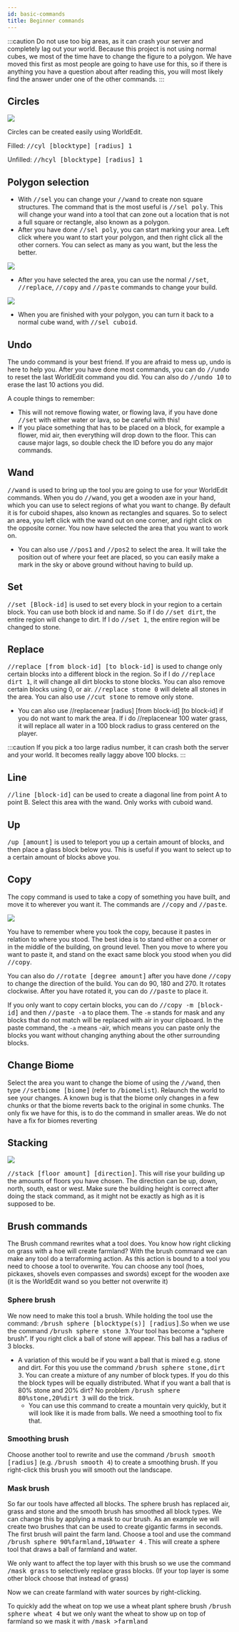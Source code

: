 ```yaml
---
id: basic-commands
title: Beginner commands
---
```


:::caution
Do not use too big areas, as it can crash your server and completely lag out your world.
Because this project is not using normal cubes, we most of the time have to change the figure to a polygon. We have moved this first as most people are going to have use for this, so if there is anything you have a question about after reading this, you will most likely find the answer under one of the other commands.
:::

## Circles

![](@site/static/img/docs/builder-guide/world-edit/beginner-commands/circles.png)

Circles can be created easily using WorldEdit. 

Filled: <kbd>//cyl [blocktype] [radius] 1</kbd>

Unfilled: <kbd>//hcyl [blocktype] [radius] 1</kbd>

## Polygon selection

- With <kbd>//sel</kbd> you can change your <kbd>//wand</kbd> to create non square structures. The command that is the most useful is <kbd>//sel poly</kbd>. This will change your wand into a tool that can zone out a location that is not a full square or rectangle, also known as a polygon.
- After you have done <kbd>//sel poly</kbd>, you can start marking your area. Left click where you want to start your polygon, and then right click all the other corners. You can select as many as you want, but the less the better. 

![](@site/static/img/docs/builder-guide/world-edit/beginner-commands/polygon_1.png)

- After you have selected the area, you can use the normal <kbd>//set</kbd>, <kbd>//replace</kbd>, <kbd>//copy</kbd> and <kbd>//paste</kbd> commands to change your build.

![](@site/static/img/docs/builder-guide/world-edit/beginner-commands/polygon_2.png)

- When you are finished with your polygon, you can turn it back to a normal cube wand, with <kbd>//sel cuboid</kbd>.

## Undo 

The undo command is your best friend. If you are afraid to mess up, undo is here to help you. After you have done most commands, you can do <kbd>//undo</kbd> to reset the last WorldEdit command you did. You can also do <kbd>//undo 10</kbd> to erase the last 10 actions you did.

A couple things to remember:
- This will not remove flowing water, or flowing lava, if you have done <kbd>//set</kbd> with either water or lava, so be careful with this!
- If you place something that has to be placed on a block, for example a flower, mid air, then everything will drop down to the floor. This can cause major lags, so double check the ID before you do any major commands.

## Wand 

<kbd>//wand</kbd> is used to bring up the tool you are going to use for your WorldEdit commands. When you do <kbd>//wand</kbd>, you get a wooden axe in your hand, which you can use to select regions of what you want to change. By default it is for cuboid shapes, also known as rectangles and squares. So to select an area, you left click with the wand out on one corner, and right click on the opposite corner. You now have selected the area that you want to work on.

- You can also use <kbd>//pos1</kbd> and <kbd>//pos2</kbd> to select the area. It will take the position out of where your feet are placed, so you can easily make a mark in the sky or above ground without having to build up.

## Set

<kbd>//set [Block-id]</kbd> is used to set every block in your region to a certain block. You can use both block id and name. So if I do <kbd>//set dirt</kbd>, the entire region will change to dirt. If I do <kbd>//set 1</kbd>, the entire region will be changed to stone.

## Replace

<kbd>//replace [from block-id] [to block-id]</kbd> is used to change only certain blocks into a different block in the region. So if I do <kbd>//replace dirt 1</kbd>, it will change all dirt blocks to stone blocks. You can also remove certain blocks using 0, or air. <kbd>//replace stone 0</kbd> will delete all stones in the area. You can also use <kbd>//cut stone</kbd> to remove only stone.

- You can also use //replacenear [radius] [from block-id] [to block-id] if you do not want to mark the area. If i do 
//replacenear 100 water grass, it will replace all water in a 100 block radius to grass centered on the player.

:::caution
If you pick a too large radius number, it can crash both the server and your world. It becomes really laggy above 100 blocks.
:::

## Line 

<kbd>//line [block-id]</kbd> can be used to create a diagonal line from point A to point B. Select this area with the wand. Only works with cuboid wand.

## Up

<kbd>/up [amount]</kbd> is used to teleport you up a certain amount of blocks, and then place a glass block below you. This is useful if you want to select up to a certain amount of blocks above you.

## Copy 

The copy command is used to take a copy of something you have built, and move it to wherever you want it. The commands are <kbd>//copy</kbd> and <kbd>//paste</kbd>.

![](@site/static/img/docs/builder-guide/world-edit/beginner-commands/copy.png)

You have to remember where you took the copy, because it pastes in relation to where you stood. The best idea is to stand either on a corner or in the middle of the building, on ground level. Then you move to where you want to paste it, and stand on the exact same block you stood when you did <kbd>//copy</kbd>.

You can also do <kbd>//rotate [degree amount]</kbd> after you have done <kbd>//copy</kbd> to change the direction of the build. You can do 90, 180 and 270. It rotates clockwise. After you have rotated it, you can do <kbd>//paste</kbd> to place it.

If you only want to copy certain blocks, you can do <kbd>//copy -m [block-id]</kbd> and then 
<kbd>//paste -a</kbd> to place them. The <code>-m</code> stands for mask and any blocks that do not match will be replaced with air in your clipboard. In the paste command, the <code>-a</code> means -air, which means you can paste only the blocks you want without changing anything about the other surrounding blocks.

## Change Biome

Select the area you want to change the biome of using the <kbd>//wand</kbd>, then type <kbd>//setbiome [biome]</kbd> (refer to <kbd>/biomelist</kbd>). Relaunch the world to see your changes.
A known bug is that the biome only changes in a few chunks or that the biome reverts back to the original in some chunks. The only fix we have for this, is to do the command in smaller areas. We do not have a fix for biomes reverting

## Stacking

![](@site/static/img/docs/builder-guide/world-edit/beginner-commands/stacking.gif)

<kbd>//stack [floor amount] [direction]</kbd>. This will rise your building up the amounts of floors you have chosen. The direction can be up, down, north, south, east or west.
Make sure the building height is correct after doing the stack command, as it might not be exactly as high as it is supposed to be.

## Brush commands

The Brush command rewrites what a tool does. You know how right clicking on grass with a hoe will create farmland? With the brush command we can make any tool do a terraforming action. As this action is bound to a tool you need to choose a tool to overwrite. You can choose any tool (hoes, pickaxes, shovels even compasses and swords) except for the wooden axe (it is the WorldEdit wand so you better not overwrite it)

### Sphere brush

We now need to make this tool a brush. While holding the tool use the command: <kbd>/brush sphere [blocktype(s)] [radius]</kbd>.So when we use the command <kbd>/brush sphere stone 3</kbd>.Your tool has become a “sphere brush”. If you right click a ball of stone will appear. This ball has a radius of 3 blocks.

- A variation of this would be if you want a ball that is mixed e.g. stone and dirt. For this you use the command <kbd>/brush sphere stone,dirt 3</kbd>. You can create a mixture of any number of block types. If you do this the block types will be equally distributed. What if you want a ball that is 80% stone and 20% dirt? No problem <kbd>/brush sphere 80%stone,20%dirt 3</kbd> will do the trick.
    - You can use this command to create a mountain very quickly, but it will look like it is made from balls. We need a smoothing tool to fix that.

### Smoothing brush

Choose another tool to rewrite and use the command <kbd>/brush smooth [radius]</kbd> (e.g. <kbd>/brush smooth 4</kbd>) to create a smoothing brush. If you right-click this brush you will smooth out the landscape.

### Mask brush

So far our tools have affected all blocks. The sphere brush has replaced air, grass and stone and the smooth brush has smoothed all block types. We can change this by applying a mask to our brush.
As an example we will create two brushes that can be used to create gigantic farms in seconds.
The first brush will paint the farm land.
Choose a tool and use the command <kbd>/brush sphere 90%farmland,10%water 4</kbd> . This will create a sphere tool that draws a ball of farmland and water.

We only want to affect the top layer with this brush so we use the command <kbd>/mask grass</kbd> to selectively replace grass blocks. (If your top layer is some other block choose that instead of grass)

Now we can create farmland with water sources by right-clicking.

To quickly add the wheat on top we use a wheat plant sphere brush <kbd>/brush sphere wheat 4</kbd> but we only want the wheat to show up on top of farmland so we mask it with <kbd>/mask >farmland</kbd>
